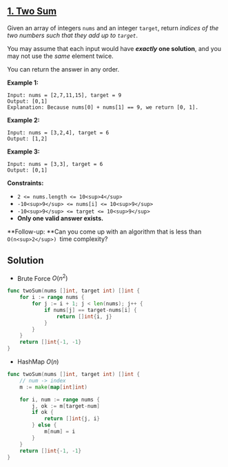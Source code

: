 ## [1. Two Sum](https://leetcode.com/problems/two-sum/)


Given an array of integers `nums` and an integer `target`, return _indices of the two numbers such that they add up to `target`_.

You may assume that each input would have **_exactly_ one solution**, and you may not use the _same_ element twice.

You can return the answer in any order.

**Example 1:**

```
Input: nums = [2,7,11,15], target = 9
Output: [0,1]
Explanation: Because nums[0] + nums[1] == 9, we return [0, 1].
```

**Example 2:**

```
Input: nums = [3,2,4], target = 6
Output: [1,2]
```

**Example 3:**

```
Input: nums = [3,3], target = 6
Output: [0,1]
```

**Constraints:**

*   `2 <= nums.length <= 10<sup>4</sup>`
*   `-10<sup>9</sup> <= nums[i] <= 10<sup>9</sup>`
*   `-10<sup>9</sup> <= target <= 10<sup>9</sup>`
*   **Only one valid answer exists.**

**Follow-up: **Can you come up with an algorithm that is less than `O(n<sup>2</sup>) `time complexity?



## Solution

- Brute Force $O(n^2)$ 

```go
func twoSum(nums []int, target int) []int {
    for i := range nums {
        for j := i + 1; j < len(nums); j++ {
            if nums[j] == target-nums[i] {
                return []int{i, j}
            }
        }
    }
    return []int{-1, -1}
}
```

- HashMap $O(n)$ 

```go
func twoSum(nums []int, target int) []int {
	// num -> index
	m := make(map[int]int)

	for i, num := range nums {
		j, ok := m[target-num]
		if ok {
			return []int{j, i}
		} else {
			m[num] = i
		}
	}
	return []int{-1, -1}
}
```

